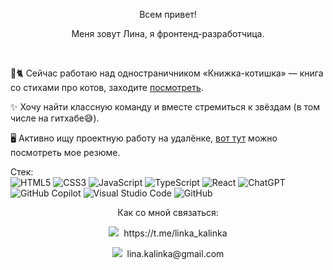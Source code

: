 <p align="center">Всем привет!</p>

<p align="center">Меня зовут Лина, я фронтенд-разработчица.</p><br>

📖🐈 Сейчас работаю над одностраничником «Книжка-котишка» — книга со стихами про котов, заходите [посмотреть](https://github.com/lskalinka/kitty-book).

✨ Хочу найти классную команду и вместе стремиться к звёздам (в том числе на гитхабе😅).

🖥 Активно ищу проектную работу на удалёнке, [вот тут](https://spb.hh.ru/resume/425a7587ff0e4c29ff0039ed1f36444842766d) можно посмотреть мое резюме.

Стек:<br>
![HTML5](https://img.shields.io/badge/html5-%23E34F26.svg?style=for-the-badge&logo=html5&logoColor=white)
![CSS3](https://img.shields.io/badge/css3-%231572B6.svg?style=for-the-badge&logo=css3&logoColor=white)
![JavaScript](https://img.shields.io/badge/javascript-%23323330.svg?style=for-the-badge&logo=javascript&logoColor=%23F7DF1E)
![TypeScript](https://img.shields.io/badge/typescript-%23007ACC.svg?style=for-the-badge&logo=typescript&logoColor=white)
![React](https://img.shields.io/badge/react-%2320232a.svg?style=for-the-badge&logo=react&logoColor=%2361DAFB)
![ChatGPT](https://img.shields.io/badge/chatGPT-74aa9c?style=for-the-badge&logo=openai&logoColor=white)
![GitHub Copilot](https://img.shields.io/badge/github_copilot-8957E5?style=for-the-badge&logo=github-copilot&logoColor=white)
![Visual Studio Code](https://img.shields.io/badge/Visual%20Studio%20Code-0078d7.svg?style=for-the-badge&logo=visual-studio-code&logoColor=white)
![GitHub](https://img.shields.io/badge/github-%23121011.svg?style=for-the-badge&logo=github&logoColor=white)

<p align="center">Как со мной связаться:</p>

<p align="center">
<img src="https://img.icons8.com/?size=30&id=63306&format=png&color=000000">&nbsp;&nbsp;https://t.me/linka_kalinka
</p>
<p align="center">
  <img src="https://img.icons8.com/?size=30&id=mXcvtsj8e1Ug&format=png&color=000000">&nbsp;&nbsp;lina.kalinka@gmail.com
</p>
<br>
